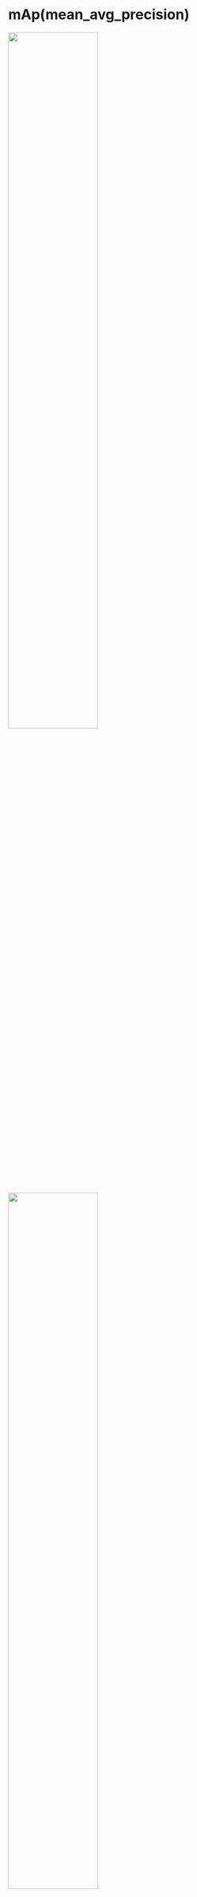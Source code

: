 # mAp(mean_avg_precision)


<img width="60%" src="https://user-images.githubusercontent.com/89187022/155078597-d9f407d5-39d5-4a22-9a5d-4eb2d83d032e.png"/>
<img width="60%" src="https://user-images.githubusercontent.com/89187022/155078703-ae7c0a1c-3c8e-4f3a-a3b7-349a4683bfdf.png"/>
<img width="60%" src="https://user-images.githubusercontent.com/89187022/155078831-13295f2a-e945-4d08-82b0-9b9bcea3eb9d.png"/>
<img width="60%" src="https://user-images.githubusercontent.com/89187022/155078864-8cda97c8-3c55-4028-81b8-15d6e692cb44.png"/>
<img width="60%" src="https://user-images.githubusercontent.com/89187022/155078924-d3121d31-2c9b-447b-89a0-7d1e47eca223.png"/>
<img width="60%" src="https://user-images.githubusercontent.com/89187022/155079045-caddfd26-f876-4780-bc63-b030f28c741d.png"/>

reference : https://www.youtube.com/watch?v=FppOzcDvaDI&t=1s
